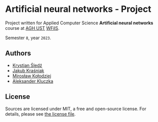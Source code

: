 # Artificial neural networks - Project

Project written for Applied Computer Science **Artificial neural networks** course at [AGH UST](https://www.agh.edu.pl/en) [WFiIS](https://www.fis.agh.edu.pl/en/).

Semester `8`, year `2023`.

## Authors

- [Krystian Śledź](https://github.com/krystiansledz)
- [Jakub Kraśniak](https://github.com/sakor88)
- [Mirosław Kołodziej](https://github.com/mirek0707)
- [Aleksander Kluczka](https://github.com/vis4rd)

## License

Sources are licensed under MIT, a free and open-source license. For details, please see [the license file](LICENSE.md).

